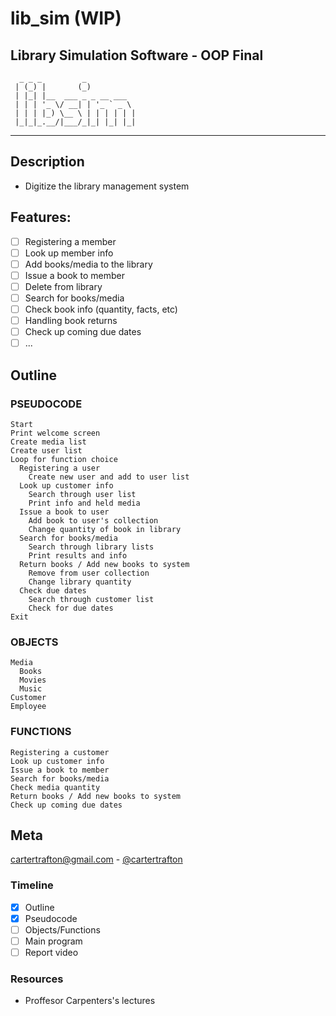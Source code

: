 # lib_sim (WIP)
Library Simulation Software - OOP Final
----------------------------------------------------------------------------
	  _ _ _         _           
	 | (_) |       (_)          
	 | |_| |__  ___ _ _ __ ___  
	 | | | '_ \/ __| | '_ ` _ \ 
	 | | | |_) \__ \ | | | | | |
	 |_|_|_.__/|___/_|_| |_| |_|
                            
 
----------------------------------------------------------------------------

## Description 
 - Digitize the library management system 
	
## Features:
  - [ ] Registering a member 
  - [ ] Look up member info
  - [ ] Add books/media to the library
  - [ ] Issue a book to member
  - [ ] Delete from library	
  - [ ] Search for books/media
  - [ ] Check book info (quantity, facts, etc)
  - [ ] Handling book returns
  - [ ] Check up coming due dates
  - [ ] ...

## Outline

### PSEUDOCODE
```
Start
Print welcome screen
Create media list
Create user list
Loop for function choice
  Registering a user
    Create new user and add to user list
  Look up customer info
    Search through user list
    Print info and held media
  Issue a book to user
    Add book to user's collection
    Change quantity of book in library
  Search for books/media
    Search through library lists 
    Print results and info
  Return books / Add new books to system
    Remove from user collection
    Change library quantity
  Check due dates
    Search through customer list
    Check for due dates
Exit
```

###  OBJECTS
```
Media
  Books
  Movies
  Music
Customer
Employee
```
### FUNCTIONS
```
Registering a customer
Look up customer info
Issue a book to member
Search for books/media
Check media quantity
Return books / Add new books to system
Check up coming due dates
```

## Meta
cartertrafton@gmail.com - [@cartertrafton](https://github.com/cartertrafton/)

### Timeline
- [x] Outline
- [x] Pseudocode 
- [ ] Objects/Functions
- [ ] Main program
- [ ] Report video

### Resources
- Proffesor Carpenters's lectures












